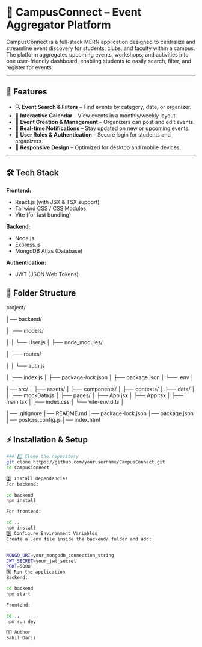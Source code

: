 # 📌 CampusConnect – Event Aggregator Platform

CampusConnect is a full-stack MERN application designed to centralize and streamline event discovery for students, clubs, and faculty within a campus. The platform aggregates upcoming events, workshops, and activities into one user-friendly dashboard, enabling students to easily search, filter, and register for events.

---

## 🚀 Features
- 🔍 **Event Search & Filters** – Find events by category, date, or organizer.
- 📅 **Interactive Calendar** – View events in a monthly/weekly layout.
- 📝 **Event Creation & Management** – Organizers can post and edit events.
- 🔔 **Real-time Notifications** – Stay updated on new or upcoming events.
- 👥 **User Roles & Authentication** – Secure login for students and organizers.
- 📱 **Responsive Design** – Optimized for desktop and mobile devices.

---

## 🛠 Tech Stack
**Frontend:**
- React.js (with JSX & TSX support)
- Tailwind CSS / CSS Modules
- Vite (for fast bundling)

**Backend:**
- Node.js
- Express.js
- MongoDB Atlas (Database)

**Authentication:**
- JWT (JSON Web Tokens)

## 📂 Folder Structure

project/

│── backend/

│ ├── models/

│ │ └── User.js
│ ├── node_modules/

│ ├── routes/

│ │ └── auth.js

│ ├── index.js
│ ├── package-lock.json
│ ├── package.json
│ └── .env
│


│── src/
│ ├── assets/
│ ├── components/
│ ├── contexts/
│ ├── data/
│ │ └── mockData.js
│ ├── pages/
│ ├── App.jsx
│ ├── App.tsx
│ ├── main.tsx
│ ├── index.css
│ └── vite-env.d.ts
│


│── .gitignore
│── README.md
│── package-lock.json
│── package.json
│── postcss.config.js
│── index.html

## ⚡ Installation & Setup


```bash
### 1️⃣ Clone the repository
git clone https://github.com/yourusername/CampusConnect.git
cd CampusConnect

2️⃣ Install dependencies
For backend:

cd backend
npm install

For frontend:

cd ..
npm install
3️⃣ Configure Environment Variables
Create a .env file inside the backend/ folder and add:


MONGO_URI=your_mongodb_connection_string
JWT_SECRET=your_jwt_secret
PORT=5000
4️⃣ Run the application
Backend:

cd backend
npm start

Frontend:

cd ..
npm run dev

👨‍💻 Author
Sahil Darji
